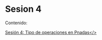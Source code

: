 # Sesion 4

Contenido:

<a href='Sesion-04/Sesion-04.ipynb'>Sesión 4: Tipo de operaciones en Pnadas</>
  
